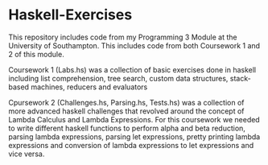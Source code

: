 # Haskell-Exercises

This repository includes code from my Programming 3 Module at the University of Southampton. This includes code from both Coursework 1 and 2 of this module.

Coursework 1 (Labs.hs) was a collection of basic exercises done in haskell including list comprehension, tree search, custom data structures, stack-based machines, reducers and evaluators

Cpursework 2 (Challenges.hs, Parsing.hs, Tests.hs) was a collection of more advanced haskell challenges that revolved around the concept of Lambda Calculus and Lambda Expressions. For this coursework we needed to write different haskell functions to perform alpha and beta reduction, parsing lambda expressions, parsing let expressions, pretty printing lambda expressions and conversion of lambda expressions to let expressions and vice versa.
